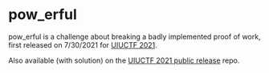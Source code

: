 # pow_erful

pow_erful is a challenge about breaking a badly implemented proof of work, first released on 7/30/2021 for [UIUCTF 2021](http://sigpwny.com/uiuctf/).

Also available (with solution) on the [UIUCTF 2021 public release](https://github.com/sigpwny/UIUCTF-2021-Public/tree/master/crypto/pow_erful) repo. 
